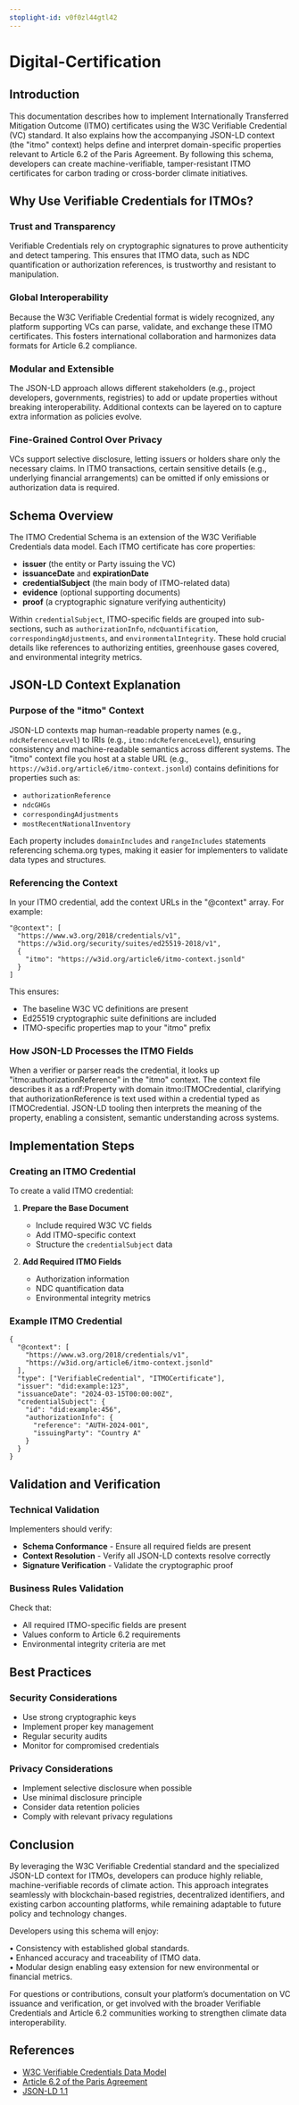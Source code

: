 ```yaml
---
stoplight-id: v0f0zl44gtl42
---
```


# Digital-Certification

## Introduction

This documentation describes how to implement Internationally Transferred Mitigation Outcome (ITMO) certificates using the W3C Verifiable Credential (VC) standard. It also explains how the accompanying JSON-LD context (the "itmo" context) helps define and interpret domain-specific properties relevant to Article 6.2 of the Paris Agreement. By following this schema, developers can create machine-verifiable, tamper-resistant ITMO certificates for carbon trading or cross-border climate initiatives.

## Why Use Verifiable Credentials for ITMOs?

### Trust and Transparency
Verifiable Credentials rely on cryptographic signatures to prove authenticity and detect tampering. This ensures that ITMO data, such as NDC quantification or authorization references, is trustworthy and resistant to manipulation.

### Global Interoperability
Because the W3C Verifiable Credential format is widely recognized, any platform supporting VCs can parse, validate, and exchange these ITMO certificates. This fosters international collaboration and harmonizes data formats for Article 6.2 compliance.

### Modular and Extensible
The JSON-LD approach allows different stakeholders (e.g., project developers, governments, registries) to add or update properties without breaking interoperability. Additional contexts can be layered on to capture extra information as policies evolve.

### Fine-Grained Control Over Privacy
VCs support selective disclosure, letting issuers or holders share only the necessary claims. In ITMO transactions, certain sensitive details (e.g., underlying financial arrangements) can be omitted if only emissions or authorization data is required.

## Schema Overview

The ITMO Credential Schema is an extension of the W3C Verifiable Credentials data model. Each ITMO certificate has core properties:

* **issuer** (the entity or Party issuing the VC)
* **issuanceDate** and **expirationDate**
* **credentialSubject** (the main body of ITMO-related data)
* **evidence** (optional supporting documents)
* **proof** (a cryptographic signature verifying authenticity)

Within `credentialSubject`, ITMO-specific fields are grouped into sub-sections, such as `authorizationInfo`, `ndcQuantification`, `correspondingAdjustments`, and `environmentalIntegrity`. These hold crucial details like references to authorizing entities, greenhouse gases covered, and environmental integrity metrics.

## JSON-LD Context Explanation

### Purpose of the "itmo" Context

JSON-LD contexts map human-readable property names (e.g., `ndcReferenceLevel`) to IRIs (e.g., `itmo:ndcReferenceLevel`), ensuring consistency and machine-readable semantics across different systems. The "itmo" context file you host at a stable URL (e.g., `https://w3id.org/article6/itmo-context.jsonld`) contains definitions for properties such as:

* `authorizationReference`
* `ndcGHGs`
* `correspondingAdjustments`
* `mostRecentNationalInventory`

Each property includes `domainIncludes` and `rangeIncludes` statements referencing schema.org types, making it easier for implementers to validate data types and structures.

### Referencing the Context

In your ITMO credential, add the context URLs in the "@context" array. For example:

```
"@context": [
  "https://www.w3.org/2018/credentials/v1",
  "https://w3id.org/security/suites/ed25519-2018/v1",
  {
    "itmo": "https://w3id.org/article6/itmo-context.jsonld"
  }
]
```

This ensures:

* The baseline W3C VC definitions are present
* Ed25519 cryptographic suite definitions are included
* ITMO-specific properties map to your "itmo" prefix

### How JSON-LD Processes the ITMO Fields

When a verifier or parser reads the credential, it looks up "itmo:authorizationReference" in the "itmo" context. The context file describes it as a rdf:Property with domain itmo:ITMOCredential, clarifying that authorizationReference is text used within a credential typed as ITMOCredential. JSON-LD tooling then interprets the meaning of the property, enabling a consistent, semantic understanding across systems.

## Implementation Steps

### Creating an ITMO Credential

To create a valid ITMO credential:

1. **Prepare the Base Document**
   * Include required W3C VC fields
   * Add ITMO-specific context
   * Structure the `credentialSubject` data

2. **Add Required ITMO Fields**
   * Authorization information
   * NDC quantification data
   * Environmental integrity metrics

### Example ITMO Credential

```
{
  "@context": [
    "https://www.w3.org/2018/credentials/v1",
    "https://w3id.org/article6/itmo-context.jsonld"
  ],
  "type": ["VerifiableCredential", "ITMOCertificate"],
  "issuer": "did:example:123",
  "issuanceDate": "2024-03-15T00:00:00Z",
  "credentialSubject": {
    "id": "did:example:456",
    "authorizationInfo": {
      "reference": "AUTH-2024-001",
      "issuingParty": "Country A"
    }
  }
}
```

## Validation and Verification

### Technical Validation

Implementers should verify:

* **Schema Conformance** - Ensure all required fields are present
* **Context Resolution** - Verify all JSON-LD contexts resolve correctly
* **Signature Verification** - Validate the cryptographic proof

### Business Rules Validation

Check that:

* All required ITMO-specific fields are present
* Values conform to Article 6.2 requirements
* Environmental integrity criteria are met

## Best Practices

### Security Considerations

* Use strong cryptographic keys
* Implement proper key management
* Regular security audits
* Monitor for compromised credentials

### Privacy Considerations

* Implement selective disclosure when possible
* Use minimal disclosure principle
* Consider data retention policies
* Comply with relevant privacy regulations

## Conclusion

By leveraging the W3C Verifiable Credential standard and the specialized JSON-LD context for ITMOs, developers can produce highly reliable, machine-verifiable records of climate action. This approach integrates seamlessly with blockchain-based registries, decentralized identifiers, and existing carbon accounting platforms, while remaining adaptable to future policy and technology changes.

Developers using this schema will enjoy:

• Consistency with established global standards.  
• Enhanced accuracy and traceability of ITMO data.  
• Modular design enabling easy extension for new environmental or financial metrics.  

For questions or contributions, consult your platform’s documentation on VC issuance and verification, or get involved with the broader Verifiable Credentials and Article 6.2 communities working to strengthen climate data interoperability.

## References

* [W3C Verifiable Credentials Data Model](https://www.w3.org/TR/vc-data-model/)
* [Article 6.2 of the Paris Agreement](https://unfccc.int/process/the-paris-agreement/cooperative-implementation)
* [JSON-LD 1.1](https://www.w3.org/TR/json-ld11/)



